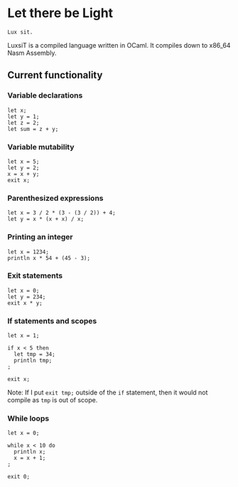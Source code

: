 # Let there be Light

`Lux sit.`

LuxsiT is a compiled language written in OCaml. It compiles down to x86_64 Nasm Assembly.

## Current functionality

### Variable declarations

```
let x;
let y = 1;
let z = 2;
let sum = z + y;
```

### Variable mutability
```
let x = 5;
let y = 2;
x = x + y;
exit x;
```

### Parenthesized expressions

```
let x = 3 / 2 * (3 - (3 / 2)) + 4;
let y = x * (x + x) / x;
```

### Printing an integer
```
let x = 1234;
println x * 54 + (45 - 3);
```

### Exit statements
```
let x = 0;
let y = 234;
exit x * y;
```

### If statements and scopes
```
let x = 1;

if x < 5 then
  let tmp = 34;
  println tmp;
;

exit x;
```
Note: If I put `exit tmp;` outside of the `if` statement, then it would not compile as `tmp` is out of scope.


### While loops
```
let x = 0;

while x < 10 do
  println x;
  x = x + 1;
;

exit 0;
```
